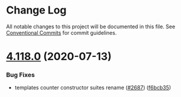 # Change Log

All notable changes to this project will be documented in this file.
See [Conventional Commits](https://conventionalcommits.org) for commit guidelines.

# [4.118.0](https://github.com/wix/yoshi/compare/v4.117.0...v4.118.0) (2020-07-13)

### Bug Fixes

- templates counter constructor suites rename ([#2687](https://github.com/wix/yoshi/issues/2687)) ([f6bcb35](https://github.com/wix/yoshi/commit/f6bcb356c38b09db1c450b656350f9da77dc273d))
